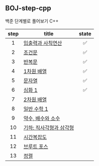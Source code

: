 ## BOJ-step-cpp

백준 단계별로 풀어보기 C++

|    step    | title | state |
|:---:|------|:---:|
| 1 |[입출력과 사칙연산](https://github.com/seoeunseol/BOJ-step-cpp/tree/main/01_input_output_operations)|✅|
| 2 |[조건문](https://github.com/seoeunseol/BOJ-step-cpp/tree/main/02_conditional_statements)|✅|
| 3 |[반복문](https://github.com/seoeunseol/BOJ-step-cpp/tree/main/03_iteration)|✅|
| 4 |[1차원 배열](https://github.com/seoeunseol/BOJ-step-cpp/tree/main/04_one_dimensional_array)|✅|
| 5 |[문자열](https://github.com/seoeunseol/BOJ-step-cpp/tree/main/05.string)|✅|
| 6 |[심화 1](https://github.com/seoeunseol/BOJ-step-cpp/tree/main/06_advanced_1)|✅|
| 7 |[2차원 배열]()|
| 8 |[일반 수학 1]()|
| 9 |[약수, 배수와 소수]()|
| 10 |[기하: 직사각형과 삼각형]()|
| 11 |[시간복잡도]()|
| 12 |[브루트 포스]()|
| 13 |[정렬]()|
